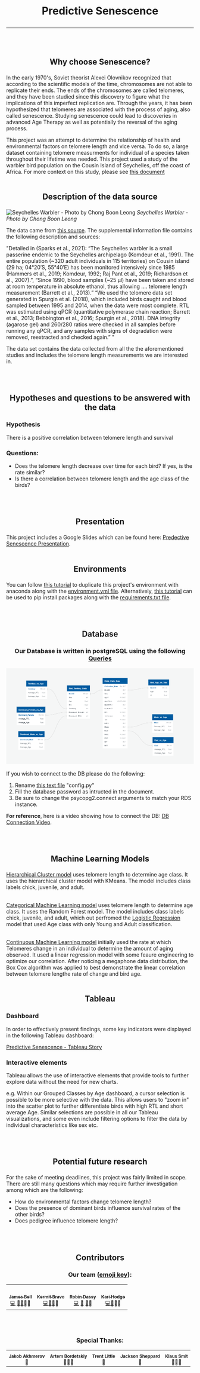 # **<p align="center">Predictive Senescence</p>** 
---
<br/><br/>
## **<p align="center">Why choose Senescence?</p>**

In the early 1970's, Soviet theorist Alexei Olovnikov recognized that according to the scientific models of the time, chromosomes are not able to replicate their ends. The ends of the chromosomes are called telomeres, and they have been studied since this discovery to figure what the implications of this imperfect replication are. Through the years, it has been hypothesized that telomeres are associated with the process of aging, also called senescence. Studying senescence could lead to discoveries in advanced Age Therapy as well as potentially the reversal of the aging process.

This project was an attempt to determine the relationship of health and environmental factors on telomere length and vice versa. To do so, a large dataset containing telomere measurments for individual of a species taken throughout their lifetime was needed. This project used a study of the warbler bird population on the Cousin Island of Seychelles, off the coast of Africa. For more context on this study, please see [this document](https://github.com/MuzX9p088KKe/Predictive_Senescence/blob/main/Resources/Data/Bird_Data/BirdData_README.docx)
  <br/><br/>

## **<p align="center">Description of the data source</p>**

![Seychelles Warbler - Photo by Chong Boon Leong](https://user-images.githubusercontent.com/76575162/133174385-668707e5-8097-49fb-8998-21ec680a55eb.jpg)
<em>Seychelles Warbler - Photo by Chong Boon Leong</em>

The data came from [this source](https://data.world/datagov-uk/e102ccd7-cd2a-4e73-8fe2-ec3f5f415ae5). The supplemental information file contains the following description and sources:

"Detailed in (Sparks et al., 2021): “The Seychelles warbler is a small passerine endemic to the Seychelles archipelago (Komdeur et al., 1991). The entire population (~320 adult individuals in 115 territories) on Cousin island (29 ha; 04°20′S, 55°40′E) has been monitored intensively since 1985 (Hammers et al., 2019; Komdeur, 1992; Raj Pant et al., 2019; Richardson et al., 2007).”, “Since 1990, blood samples (~25 μl) have been taken and stored at room temperature in absolute ethanol, thus allowing …. telomere length measurement (Barrett et al., 2013).” “We used the telomere data set generated in Spurgin et al. (2018), which included birds caught and blood sampled between 1995 and 2014, when the data were most complete. RTL was estimated using qPCR (quantitative polymerase chain reaction; Barrett et al., 2013; Bebbington et al., 2016; Spurgin et al., 2018). DNA integrity (agarose gel) and 260/280 ratios were checked in all samples before running any qPCR, and any samples with signs of degradation were removed, reextracted and checked again.” "

The data set contains the data collected from all the the aforementioned studies and includes the telomere length measurements we are interested in.

<br/><br/>

## **<p align="center">Hypotheses and questions to be answered with the data</p>**

### Hypothesis

There is a positive correlation between telomere length and survival

### Questions:

- Does the telomere length decrease over time for each bird? If yes, is the rate similar?
- Is there a correlation between telomere length and the age class of the birds?

<br/><br/>
## **<p align="center">Presentation</p>**

This project includes a Google Slides which can be found here: [Predective Senescence Presentation](https://docs.google.com/presentation/d/1L9v7cA1KCoQ5ybVa5znx3wh-Nd-GpyE_nK2fvRqJfrA/edit?usp=sharing).
<br/><br/>

## **<p align="center">Environments</p>**

You can follow [this tutorial](https://conda.io/projects/conda/en/latest/user-guide/tasks/manage-environments.html#creating-an-environment-from-an-environment-yml-file) to duplicate this project's environment with anaconda along with the [environment.yml file](https://github.com/MuzX9p088KKe/Predictive_Senescence/blob/main/environment.yml).
Alternatively, [this tutorial](https://note.nkmk.me/en/python-pip-install-requirements/) can be used to pip install packages along with the [requirements.txt file](https://github.com/MuzX9p088KKe/Predictive_Senescence/blob/main/requirements.txt).

<br/><br/>
## **<p align="center">Database</p>**

### **<p align="center">Our Database is written in postgreSQL using the following [Queries](https://github.com/MuzX9p088KKe/Predictive_Senescence/tree/main/Resources/Data/Formatting/SQL%20Files)</p>**

![Database_ERD](https://github.com/MuzX9p088KKe/Predictive_Senescence/blob/main/Resources/Data/Formatting/Schema_ERD.png?raw=true)

If you wish to connect to the DB please do the following:
1. Rename [this text file](https://github.com/MuzX9p088KKe/Predictive_Senescence/blob/main/Resources/Notebook/RENAME_ME.txt) "config.py"
2. Fill the database password as intructed in the document. 
3. Be sure to change the psycopg2.connect arguments to match your RDS instance. 

**For reference**, here is a video showing how to connect the DB: [DB Connection Video](https://github.com/MuzX9p088KKe/Predictive_Senescence/blob/main/Resources/Data/How%20to%20connect%20to%20AWS%20Server.mp4).

<br/><br/>
## **<p align="center">Machine Learning Models</p>**

[Hierarchical Cluster model](https://github.com/MuzX9p088KKe/Predictive_Senescence/blob/main/Resources/Notebook/HierarchicalClusteronly.ipynb) uses telomere length to determine age class. It uses the hierarchical cluster model with KMeans. The model includes class labels chick, juvenile, and adult. 
<br/><br/>

[Categorical Machine Learning model](https://github.com/MuzX9p088KKe/Predictive_Senescence/blob/main/Resources/Notebook/RandomForest.ipynb) uses telomere length to determine age class. It uses the Random Forest model. The model includes class labels chick, juvenile, and adult, which out perfromed the [Logistic Regression](https://github.com/MuzX9p088KKe/Predictive_Senescence/blob/main/Resources/Notebook/newLogisticRegression.ipynb) model that used Age class with only Young and Adult classification. 
<br/><br/>

[Continuous Machine Learning model](https://github.com/MuzX9p088KKe/Predictive_Senescence/blob/main/Resources/Notebook/teloRateOfChange.ipynb) initially used the rate at which Telomeres change in an individual to determine the amount of aging observed. It used a linear regression model with some feaure engineering to optimize our correlation. After noticing a megaphone data distribution, the Box Cox algorithm was applied to best demonstrate the linear correlation between telomere lengthe rate of change and bird age.
<br/><br/>

## **<p align="center">Tableau</p>**

### Dashboard

In order to effectively present findings, some key indicators were displayed in the following Tableau dashboard:

[Predictive Senescence - Tableau Story](https://public.tableau.com/views/Predictive_Senescence/PredictiveSenescence?:language=en-US&publish=yes&:display_count=n&:origin=viz_share_link)

### Interactive elements

Tableau allows the use of interactive elements that provide tools to further explore data without the need for new charts.

e.g. Within our Grouped Classes by Age dashboard, a cursor selection is possible to be more selective with the data. This allows users to "zoom in" into the scatter plot to further differentiate birds with high RTL and short average Age. Similar selections are possible in all our Tableau visualizations, and some even include filtering options to filter the data by individual characteristics like sex etc.

<br/><br/>

## **<p align="center">Potential future research</p>**

For the sake of meeting deadlines, this project was fairly limited in scope. There are still many questions which may require further investigation among which are the following:

- How do environmental factors change telomere length?
- Does the presence of dominant birds influence survival rates of the other birds?
- Does pedigree influence telomere length?

<br/><br/>

## **<p align="center">Contributors</p>**

### <p align="center">Our team ([emoji key](https://allcontributors.org/docs/en/emoji-key)):</p>

<table align= "center">
  <tr>
    <td align="center"><a href="https://github.com/Jamesrx33"><img src="https://avatars.githubusercontent.com/u/68870179?v=4?s=100" width="100px;" alt=""/><br /><sub><b>James Bell</b></sub></a><br /><a href="https://github.com/MuzX9p088KKe/Predictive_Senescence/commits?author=Jamesrx33" title="Code">💻</a> <a href="https://github.com/MuzX9p088KKe/Predictive_Senescence/pulls?q=is%3Apr+reviewed-by%3AJamesrx33" title="Reviewed Pull Requests">👀<a href="#ideas-Jamesrx33" title="Ideas, Planning, & Feedback">🤔</a><span title="Data">🔣</span><span title="Research">🔬</span></td>
    <td align="center"><a href="https://github.com/kermitbravo"><img src="https://avatars.githubusercontent.com/u/24511616?v=4?s=100" width="100px;" alt=""/><br /><sub><b>Kermit Bravo</b></sub></a><br /><a href="https://github.com/MuzX9p088KKe/Predictive_Senescence/commits?author=kermitbravo" title="Code">💻</a><a href="#design-kermitbravo" title="Design">🎨</a><a href="#ideas-kermitbravo" title="Ideas, Planning, & Feedback">🤔</a><span title="Research">🔬</span></td>
    <td align="center"><a href="https://github.com/MuzX9p088KKe"><img src="https://avatars.githubusercontent.com/u/76575162?v=4?s=100" width="100px;" alt=""/><br /><sub><b>Robin Dassy</b></sub></a><br /><a href="https://github.com/MuzX9p088KKe/Predictive_Senescence/commits?author=MuzX9p088KKe" title="Code">💻</a> <a href="https://github.com/MuzX9p088KKe/Predictive_Senescence/pulls?q=is%3Apr+reviewed-by%3AMuzX9p088KKe" title="Reviewed Pull Requests">👀</a> <a href="#ideas-MuzX9p088KKe" title="Ideas, Planning, & Feedback">🤔</a><span title="Research">🔬</span></td>
    <td align="center"><a href="https://github.com/Khodge15"><img src="https://avatars.githubusercontent.com/u/82460401?v=4?s=100" width="100px;" alt=""/><br /><sub><b>Kari Hodge</b></sub></a><br /><a href="https://github.com/MuzX9p088KKe/Predictive_Senescence/commits?author=Khodge15" title="Code">💻</a><a href="#ideas-Khodge15" title="Ideas, Planning, & Feedback">🤔</a><span title="Data">🔣</span><span title="Research">🔬</span></td>
  
  </tr>
 </table>
 <br/><br/>
  
  ### <p align="center">Special Thanks:</p>
  
  <table align= "center">
    <tr>
      <td align="center"><sub><b>Jakob Akhmerov</b></sub><br /><span title="Ideas, Planning, & Feedback">🤔</span></td>
      <td align="center"><sub><b>Artem Bordetskiy</b></sub><br /><span title="Mentoring">🧑‍🏫</a><Span title="Ideas, Planning, & Feedback">🤔</span></td>
      <td align="center"><sub><b>Trent Little</b></sub><br /><span title="Ideas, Planning, & Feedback">🤔</span></td>
      <td align="center"><sub><b>Jackson Sheppard</b></sub><br /><span title="Ideas, Planning, & Feedback">🤔</span></td>
      <td align="center"><sub><b>Klaus Smit</b></sub><br /><span title="Mentoring">🧑‍🏫</span><span title="Ideas, Planning, & Feedback">🤔</span></td>
    </tr>
  </table>
 
